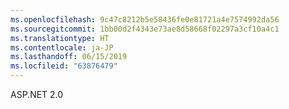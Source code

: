 ```yaml
---
ms.openlocfilehash: 9c47c8212b5e58436fe0e81721a4e7574992da56
ms.sourcegitcommit: 1bb00d2f4343e73ae8d58668f02297a3cf10a4c1
ms.translationtype: HT
ms.contentlocale: ja-JP
ms.lasthandoff: 06/15/2019
ms.locfileid: "63876479"
---
```

ASP.NET 2.0